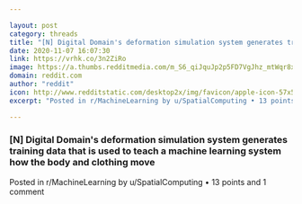 ```yaml
---

layout: post
category: threads
title: "[N] Digital Domain's deformation simulation system generates training data that is used to teach a machine learning system how the body and clothing move"
date: 2020-11-07 16:07:30
link: https://vrhk.co/3n2ZiRo
image: https://a.thumbs.redditmedia.com/m_S6_qiJquJp2p5FD7VgJhz_mtWqr8xh6SxCpZwolz0.jpg
domain: reddit.com
author: "reddit"
icon: http://www.redditstatic.com/desktop2x/img/favicon/apple-icon-57x57.png
excerpt: "Posted in r/MachineLearning by u/SpatialComputing • 13 points and 1 comment"

---
```


### [N] Digital Domain's deformation simulation system generates training data that is used to teach a machine learning system how the body and clothing move

Posted in r/MachineLearning by u/SpatialComputing • 13 points and 1 comment